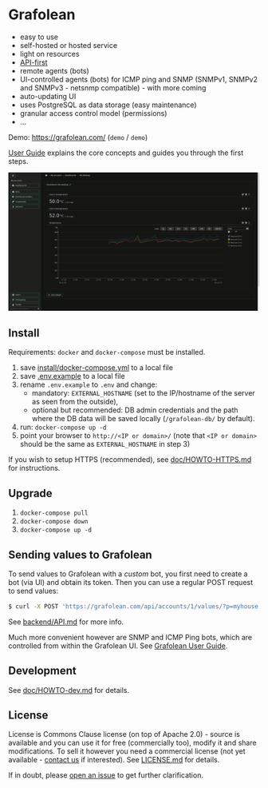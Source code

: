 # Grafolean

- easy to use
- self-hosted or hosted service
- light on resources
- [API-first](https://grafolean.com/api-doc/)
- remote agents (bots)
- UI-controlled agents (bots) for ICMP ping and SNMP (SNMPv1, SNMPv2 and SNMPv3 - netsnmp compatible) - with more coming
- auto-updating UI
- uses PostgreSQL as data storage (easy maintenance)
- granular access control model (permissions)
- ...

Demo: https://grafolean.com/ (`demo` / `demo`)

[User Guide](doc/user-guide.md) explains the core concepts and guides you through the first steps.

![screenshot](doc/screenshot-dark.png)

## Install

Requirements: `docker` and `docker-compose` must be installed.

1) save [install/docker-compose.yml](https://raw.githubusercontent.com/grafolean/grafolean/master/install/docker-compose.yml) to a local file
2) save [.env.example](https://raw.githubusercontent.com/grafolean/grafolean/master/install/.env.example) to a local file
3) rename `.env.example` to `.env` and change:
    - mandatory: `EXTERNAL_HOSTNAME` (set to the IP/hostname of the server as seen from the outside),
    - optional but recommended: DB admin credentials and the path where the DB data will be saved locally (`/grafolean-db/` by default).
4) run: `docker-compose up -d`
5) point your browser to `http://<IP or domain>/` (note that `<IP or domain>` should be the same as `EXTERNAL_HOSTNAME` in step 3)

If you wish to setup HTTPS (recommended), see [doc/HOWTO-HTTPS.md](doc/HOWTO-HTTPS.md) for instructions.

## Upgrade

1) `docker-compose pull`
2) `docker-compose down`
3) `docker-compose up -d`

## Sending values to Grafolean

To send values to Grafolean with a *custom* bot, you first need to create a bot (via UI) and obtain its token. Then you can use a regular POST request to send values:

```bash
$ curl -X POST 'https://grafolean.com/api/accounts/1/values/?p=myhouse.livingroom.humidity&v=57.3&b=<BotAPIToken>'
```

See [backend/API.md](backend/API.md) for more info.

Much more convenient however are SNMP and ICMP Ping bots, which are controlled from within the Grafolean UI. See [Grafolean User Guide](doc/user-guide.md).

## Development

See [doc/HOWTO-dev.md](doc/HOWTO-dev.md) for details.

## License

License is Commons Clause license (on top of Apache 2.0) - source is available and you can use it for free (commercially too), modify it and
share modifications. To sell it however you need a commercial license (not yet available - [contact us](info@grafolean.com) if
interested). See [LICENSE.md](./LICENSE.md) for details.

If in doubt, please [open an issue](https://github.com/grafolean/grafolean/issues) to get further clarification.

